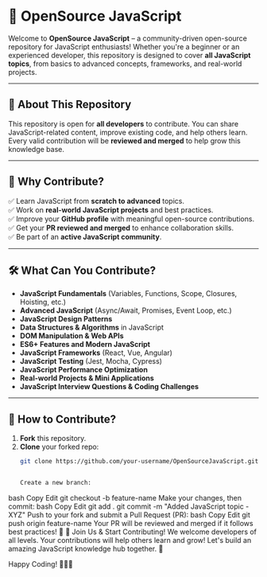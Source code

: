 # 🚀 OpenSource JavaScript  

Welcome to **OpenSource JavaScript** – a community-driven open-source repository for JavaScript enthusiasts! Whether you're a beginner or an experienced developer, this repository is designed to cover **all JavaScript topics**, from basics to advanced concepts, frameworks, and real-world projects.  

---

## 📌 About This Repository  

This repository is open for **all developers** to contribute. You can share JavaScript-related content, improve existing code, and help others learn. Every valid contribution will be **reviewed and merged** to help grow this knowledge base.  

---

## 🌟 Why Contribute?  

✅ Learn JavaScript from **scratch to advanced** topics.  
✅ Work on **real-world JavaScript projects** and best practices.  
✅ Improve your **GitHub profile** with meaningful open-source contributions.  
✅ Get your **PR reviewed and merged** to enhance collaboration skills.  
✅ Be part of an **active JavaScript community**.  

---

## 🛠️ What Can You Contribute?  

- **JavaScript Fundamentals** (Variables, Functions, Scope, Closures, Hoisting, etc.)  
- **Advanced JavaScript** (Async/Await, Promises, Event Loop, etc.)  
- **JavaScript Design Patterns**  
- **Data Structures & Algorithms** in JavaScript  
- **DOM Manipulation & Web APIs**  
- **ES6+ Features and Modern JavaScript**  
- **JavaScript Frameworks** (React, Vue, Angular)  
- **JavaScript Testing** (Jest, Mocha, Cypress)  
- **JavaScript Performance Optimization**  
- **Real-world Projects & Mini Applications**  
- **JavaScript Interview Questions & Coding Challenges**  

---

## 🚀 How to Contribute?  

1. **Fork** this repository.  
2. **Clone** your forked repo:  
   ```bash
   git clone https://github.com/your-username/OpenSourceJavaScript.git

   
   Create a new branch:
bash
Copy
Edit
git checkout -b feature-name
Make your changes, then commit:
bash
Copy
Edit
git add .
git commit -m "Added JavaScript topic - XYZ"
Push to your fork and submit a Pull Request (PR):
bash
Copy
Edit
git push origin feature-name
Your PR will be reviewed and merged if it follows best practices! 🚀
🙌 Join Us & Start Contributing!
We welcome developers of all levels. Your contributions will help others learn and grow! Let's build an amazing JavaScript knowledge hub together. 🚀

Happy Coding! 👨‍💻✨
